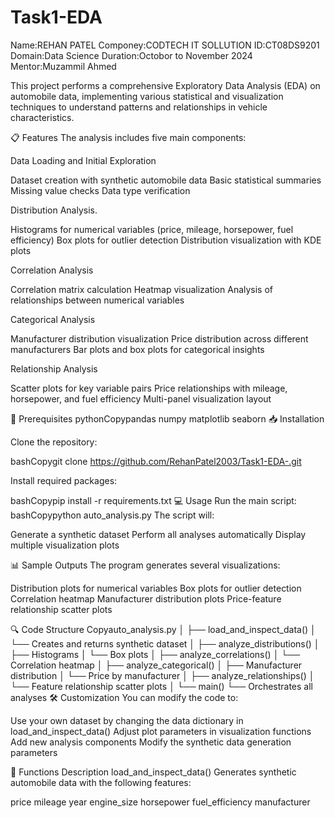 # Task1-EDA
Name:REHAN PATEL
Componey:CODTECH IT SOLLUTION
ID:CT08DS9201
Domain:Data Science
Duration:Octobor to November 2024
Mentor:Muzammil Ahmed

This project performs a comprehensive Exploratory Data Analysis (EDA) on automobile data, implementing various statistical and visualization techniques to understand patterns and relationships in vehicle characteristics.

📋 Features
The analysis includes five main components:

Data Loading and Initial Exploration

Dataset creation with synthetic automobile data
Basic statistical summaries
Missing value checks
Data type verification


Distribution Analysis.

Histograms for numerical variables (price, mileage, horsepower, fuel efficiency)
Box plots for outlier detection
Distribution visualization with KDE plots


Correlation Analysis

Correlation matrix calculation
Heatmap visualization
Analysis of relationships between numerical variables


Categorical Analysis

Manufacturer distribution visualization
Price distribution across different manufacturers
Bar plots and box plots for categorical insights


Relationship Analysis

Scatter plots for key variable pairs
Price relationships with mileage, horsepower, and fuel efficiency
Multi-panel visualization layout



🔧 Prerequisites
pythonCopypandas
numpy
matplotlib
seaborn
📥 Installation

Clone the repository:

bashCopygit clone https://github.com/RehanPatel2003/Task1-EDA-.git

Install required packages:

bashCopypip install -r requirements.txt
💻 Usage
Run the main script:
bashCopypython auto_analysis.py
The script will:

Generate a synthetic dataset
Perform all analyses automatically
Display multiple visualization plots

📊 Sample Outputs
The program generates several visualizations:

Distribution plots for numerical variables
Box plots for outlier detection
Correlation heatmap
Manufacturer distribution plots
Price-feature relationship scatter plots

🔍 Code Structure
Copyauto_analysis.py
│
├── load_and_inspect_data()
│   └── Creates and returns synthetic dataset
│
├── analyze_distributions()
│   ├── Histograms
│   └── Box plots
│
├── analyze_correlations()
│   └── Correlation heatmap
│
├── analyze_categorical()
│   ├── Manufacturer distribution
│   └── Price by manufacturer
│
├── analyze_relationships()
│   └── Feature relationship scatter plots
│
└── main()
    └── Orchestrates all analyses
🛠 Customization
You can modify the code to:

Use your own dataset by changing the data dictionary in load_and_inspect_data()
Adjust plot parameters in visualization functions
Add new analysis components
Modify the synthetic data generation parameters

📝 Functions Description
load_and_inspect_data()
Generates synthetic automobile data with the following features:

price
mileage
year
engine_size
horsepower
fuel_efficiency
manufacturer

